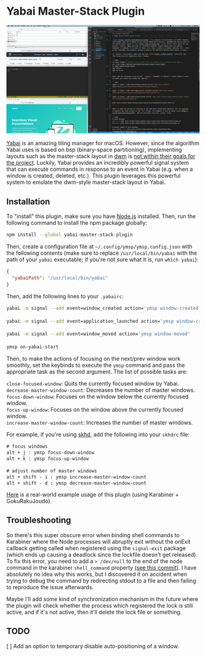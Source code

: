 # Yabai Master-Stack Plugin

![A screenshot of the Master-Stack plugin in action](/images/yabai-master-stack-plugin-screenshot.png)

[Yabai](https://github.com/koekeishiya/yabai) is an amazing tiling manager for macOS. However, since the algorithm Yabai uses is based on bsp (binary-space partitioning), implementing layouts such as the master-stack layout in [dwm](https://dwm.suckless.org/) is [not within their goals for the project](https://github.com/koekeishiya/yabai/issues/658#issuecomment-693687832). Luckily, Yabai provides an incredibly powerful signal system that can execute commands in response to an event in Yabai (e.g. when a window is created, deleted, etc.). This plugin leverages this powerful system to emulate the dwm-style master-stack layout in Yabai.

## Installation

To "install" this plugin, make sure you have [Node.js](https://nodejs.org) installed. Then, run the following command to install the npm package globally:

```bash
npm install --global yabai-master-stack-plugin
```

Then, create a configuration file at `~/.config/ymsp/ymsp.config.json` with the following contents (make sure to replace `/usr/local/bin/yabai` with the path of your `yabai` executable; if you're not sure what it is, run `which yabai`):

```json
{
  "yabaiPath": "/usr/local/bin/yabai"
}
```

Then, add the following lines to your `.yabairc`:

```bash
yabai -m signal --add event=window_created action='ymsp window-created'

yabai -m signal --add event=application_launched action='ymsp window-created'

yabai -m signal --add event=window_moved action='ymsp window-moved'

ymsp on-yabai-start
```

Then, to make the actions of focusing on the next/prev window work smoothly, set the keybinds to execute the `ymsp` command and pass the appropriate task as the second argument. The list of possible tasks are:

`close-focused-window`: Quits the currently focused window by Yabai.
\
`decrease-master-window-count`: Decreases the number of master windows.
\
`focus-down-window`: Focuses on the window below the currently focused window.
\
`focus-up-window`: Focuses on the window above the currently focused window.
\
`increase-master-window-count`: Increases the number of master windows.

For example, if you're using [skhd](https://github.com/koekeishiya/skhd), add the following into your `skhdrc` file:

```text
# focus windows
alt + j : ymsp focus-down-window
alt + k : ymsp focus-up-window

# adjust number of master windows
alt + shift - i : ymsp increase-master-window-count
alt + shift - d : ymsp decrease-master-window-count
```

[Here](https://github.com/leonzalion/macos-configs/blob/main/.config/goku/karabiner.edn#L69) is a real-world example usage of this plugin (using Karabiner + GokuRakuJoudo).

## Troubleshooting

So there's this super obscure error when binding shell commands to Karabiner where the Node processes will abruptly exit without the onExit callback getting called when registered using the `signal-exit` package (which ends up causing a deadlock since the lockfile doesn't get released). To fix this error, you need to add a `> /dev/null` to the end of the node command in the karabiner `shell_command` property [(see this commit)](https://github.com/leonzalion/macos-configs/commit/6df4fb7e6677e1e9bc1aebc2ccaa37df939c4688#diff-dff9f478ed6c5e11907650c8803d50aaf8d3603be5485c71792f5e34065be4aa). I have absolutely no idea why this works, but I discovered it on accident when trying to debug the command by redirecting stdout to a file and then failing to reproduce the issue afterwards.

Maybe I'll add some kind of synchronization mechanism in the future where the plugin will check whether the process which registered the lock is still active, and if it's not active, then it'll delete the lock file or something.

## TODO

[ ] Add an option to temporary disable auto-positioning of a window.
